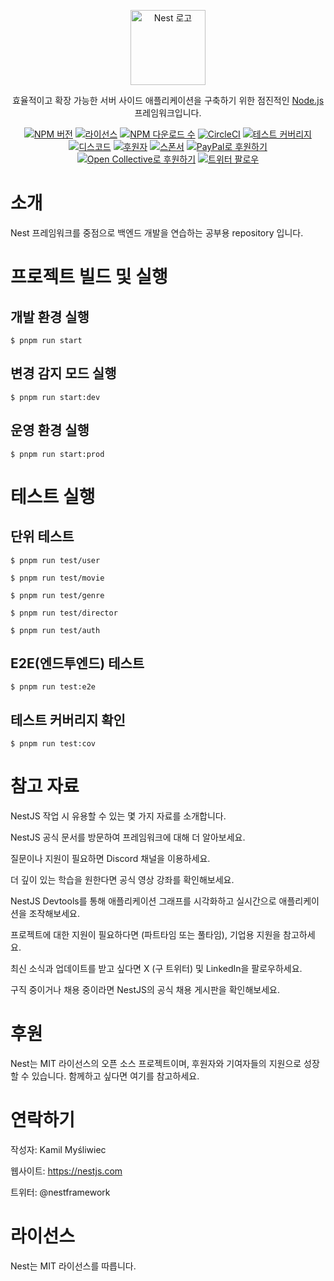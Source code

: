 <p align="center">
  <a href="http://nestjs.com/" target="blank"><img src="https://nestjs.com/img/logo-small.svg" width="120" alt="Nest 로고" /></a>
</p><p align="center">
  효율적이고 확장 가능한 서버 사이드 애플리케이션을 구축하기 위한 점진적인 <a href="http://nodejs.org" target="_blank">Node.js</a> 프레임워크입니다.
</p><p align="center">
  <a href="https://www.npmjs.com/~nestjscore" target="_blank"><img src="https://img.shields.io/npm/v/@nestjs/core.svg" alt="NPM 버전" /></a>
  <a href="https://www.npmjs.com/~nestjscore" target="_blank"><img src="https://img.shields.io/npm/l/@nestjs/core.svg" alt="라이선스" /></a>
  <a href="https://www.npmjs.com/~nestjscore" target="_blank"><img src="https://img.shields.io/npm/dm/@nestjs/common.svg" alt="NPM 다운로드 수" /></a>
  <a href="https://circleci.com/gh/nestjs/nest" target="_blank"><img src="https://img.shields.io/circleci/build/github/nestjs/nest/master" alt="CircleCI" /></a>
  <a href="https://coveralls.io/github/nestjs/nest?branch=master" target="_blank"><img src="https://coveralls.io/repos/github/nestjs/nest/badge.svg?branch=master#9" alt="테스트 커버리지" /></a>
  <a href="https://discord.gg/G7Qnnhy" target="_blank"><img src="https://img.shields.io/badge/discord-online-brightgreen.svg" alt="디스코드" /></a>
  <a href="https://opencollective.com/nest#backer" target="_blank"><img src="https://opencollective.com/nest/backers/badge.svg" alt="후원자" /></a>
  <a href="https://opencollective.com/nest#sponsor" target="_blank"><img src="https://opencollective.com/nest/sponsors/badge.svg" alt="스폰서" /></a>
  <a href="https://paypal.me/kamilmysliwiec" target="_blank"><img src="https://img.shields.io/badge/Donate-PayPal-ff3f59.svg" alt="PayPal로 후원하기" /></a>
  <a href="https://opencollective.com/nest#sponsor" target="_blank"><img src="https://img.shields.io/badge/Support%20us-Open%20Collective-41B883.svg" alt="Open Collective로 후원하기" /></a>
  <a href="https://twitter.com/nestframework" target="_blank"><img src="https://img.shields.io/twitter/follow/nestframework.svg?style=social&label=Follow" alt="트위터 팔로우" /></a>
</p>

# 소개

Nest 프레임워크를 중점으로 백엔드 개발을 연습하는 공부용 repository 입니다.

# 프로젝트 빌드 및 실행

## 개발 환경 실행

```shell
$ pnpm run start
```

## 변경 감지 모드 실행

```shell
$ pnpm run start:dev
```

## 운영 환경 실행

```shell
$ pnpm run start:prod
```

# 테스트 실행

## 단위 테스트

```shell
$ pnpm run test/user
```

```shell
$ pnpm run test/movie
```

```shell
$ pnpm run test/genre
```

```shell
$ pnpm run test/director
```

```shell
$ pnpm run test/auth
```

## E2E(엔드투엔드) 테스트

```shell
$ pnpm run test:e2e
```

## 테스트 커버리지 확인

```shell
$ pnpm run test:cov
```

# 참고 자료

NestJS 작업 시 유용할 수 있는 몇 가지 자료를 소개합니다.

NestJS 공식 문서를 방문하여 프레임워크에 대해 더 알아보세요.

질문이나 지원이 필요하면 Discord 채널을 이용하세요.

더 깊이 있는 학습을 원한다면 공식 영상 강좌를 확인해보세요.

NestJS Devtools를 통해 애플리케이션 그래프를 시각화하고 실시간으로 애플리케이션을 조작해보세요.

프로젝트에 대한 지원이 필요하다면 (파트타임 또는 풀타임), 기업용 지원을 참고하세요.

최신 소식과 업데이트를 받고 싶다면 X (구 트위터) 및 LinkedIn을 팔로우하세요.

구직 중이거나 채용 중이라면 NestJS의 공식 채용 게시판을 확인해보세요.

# 후원

Nest는 MIT 라이선스의 오픈 소스 프로젝트이며, 후원자와 기여자들의 지원으로 성장할 수 있습니다. 함께하고 싶다면 여기를 참고하세요.

# 연락하기

작성자: Kamil Myśliwiec

웹사이트: https://nestjs.com

트위터: @nestframework

# 라이선스

Nest는 MIT 라이선스를 따릅니다.
